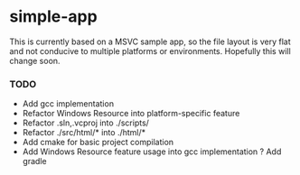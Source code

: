 # simple-app

This is currently based on a MSVC sample app, so the file layout is very flat and not conducive to multiple platforms or environments. Hopefully this will change soon.

### TODO
- Add gcc implementation
- Refactor Windows Resource into platform-specific feature
- Refactor .sln,.vcproj into ./scripts/
- Refactor ./src/html/* into ./html/*
- Add cmake for basic project compilation
- Add Windows Resource feature usage into gcc implementation
? Add gradle

